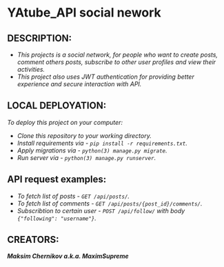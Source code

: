 # YAtube_API social nework


## DESCRIPTION:

- _This projects is a social network, for people who want to create posts, comment others posts, subscribe to other user profiles and view their activities._
- _This project also uses JWT authentication for providing better experience and secure interaction with API._


## LOCAL DEPLOYATION:

*To deploy this project on your computer:*
- _Clone this repository to your working directory._
- _Install requirements via - `pip install -r requirements.txt`._
- _Apply migrations via - `python(3) manage.py migrate`._
- _Run server via - `python(3) manage.py runserver`._


## API request examples:

- _To fetch list of posts - `GET /api/posts/`._
- _To fetch list of comments - `GET /api/posts/{post_id}/comments/`._
- _Subscribtion to certain user - `POST /api/follow/` with body `{"following": "username"}`._


## CREATORS:

***Maksim Chernikov a.k.a. MaximSupreme***
